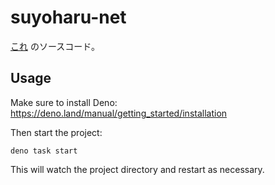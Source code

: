 # suyoharu-net

[これ](https://www.suyoharu.net/) のソースコード。

## Usage

Make sure to install Deno: https://deno.land/manual/getting_started/installation

Then start the project:

```
deno task start
```

This will watch the project directory and restart as necessary.

